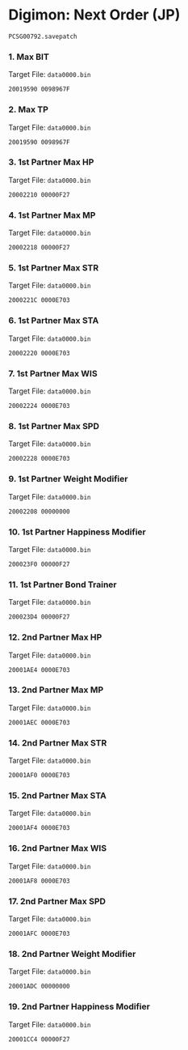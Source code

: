 #  Digimon: Next Order (JP)

`PCSG00792.savepatch`

### 1. Max BIT

Target File: `data0000.bin`

```
20019590 0098967F
```

### 2. Max TP

Target File: `data0000.bin`

```
20019590 0098967F
```

### 3. 1st Partner Max HP

Target File: `data0000.bin`

```
20002210 00000F27
```

### 4. 1st Partner Max MP

Target File: `data0000.bin`

```
20002218 00000F27
```

### 5. 1st Partner Max STR

Target File: `data0000.bin`

```
2000221C 0000E703
```

### 6. 1st Partner Max STA

Target File: `data0000.bin`

```
20002220 0000E703
```

### 7. 1st Partner Max WIS

Target File: `data0000.bin`

```
20002224 0000E703
```

### 8. 1st Partner Max SPD

Target File: `data0000.bin`

```
20002228 0000E703
```

### 9. 1st Partner Weight Modifier

Target File: `data0000.bin`

```
20002208 00000000
```

### 10. 1st Partner Happiness Modifier

Target File: `data0000.bin`

```
200023F0 00000F27
```

### 11. 1st Partner Bond Trainer

Target File: `data0000.bin`

```
200023D4 00000F27
```

### 12. 2nd Partner Max HP

Target File: `data0000.bin`

```
20001AE4 0000E703
```

### 13. 2nd Partner Max MP

Target File: `data0000.bin`

```
20001AEC 0000E703
```

### 14. 2nd Partner Max STR

Target File: `data0000.bin`

```
20001AF0 0000E703
```

### 15. 2nd Partner Max STA

Target File: `data0000.bin`

```
20001AF4 0000E703
```

### 16. 2nd Partner Max WIS

Target File: `data0000.bin`

```
20001AF8 0000E703
```

### 17. 2nd Partner Max SPD

Target File: `data0000.bin`

```
20001AFC 0000E703
```

### 18. 2nd Partner Weight Modifier

Target File: `data0000.bin`

```
20001ADC 00000000
```

### 19. 2nd Partner Happiness Modifier

Target File: `data0000.bin`

```
20001CC4 00000F27
```

